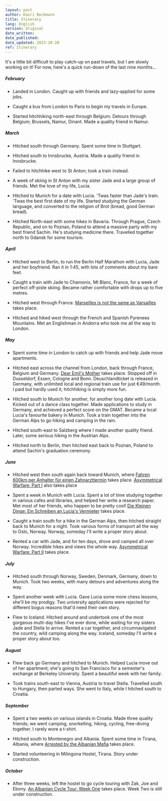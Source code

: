 ```yaml
---
layout: post
author: Kauri Beckmann
title: Itinerary
lang: English
version: Original
date_written: 
date_published: 
date_updated: 2023-10-20
ref: Itinerary
---
```


It's a little bit difficult to play catch-up on past travels, but I am slowly working on it!
For now, here's a quick run-down of the last nine months...

##### February
* Landed in London. Caught up with friends and lazy-applied for some jobs.

* Caught a bus from London to Paris to begin my travels in Europe.

* Started hitchhiking north-east through Belgium. Detours through Belgium; Brussels, Namur, Dinant. Made a quality friend in Namur.

##### March
* Hitched south through Germany. Spent some time in Stuttgart.

* Hitched south to Innsbrucke, Austria. Made a quality friend in Innsbrucke.

* Failed to hitchhike west to St Anton; took a train instead.

* A week of skiing in St Anton with my sister Jade and a large group of friends. Met the love of my life, Lucia.

* Hitched to Munich for a date with Lucia. 'Twas faster than Jade's train. 'Twas the best first date of my life. Started studying the German language, and converted to the religion of Brot (bread, good German bread).

* Hitched North-east with some hikes in Bavaria. Through Prague, Czech Republic, and on to Poznan, Poland to attend a massive party with my best friend Sachin. He's studying medicine there. Travelled together north to Gdansk for some tourism.

##### April
* Hitched west to Berlin, to run the Berlin Half Marathon with Lucia, Jade and her boyfriend. Ran it in 1:45, with lots of comments about my bare feet.

* Caught a train with Jade to Chamonix, Mt Blanc, France, for a week of perfect off-piste skiing. Became rather comfortable with drops up to five metres.

* Hitched west through France. [Marseilles is not the same as Varsailles](/Marseilles-is-not-the-same-as-Versailles.html) takes place.

* Hitched and hiked west through the French and Spanish Pyrenees Mountains. Met an Englishman in Andorra who took me all the way to London.

##### May
* Spent some time in London to catch up with friends and help Jade move apartments.

* Hitched east across the channel from London, back through France, Belgium and Germany. [Dear Emil's Mother](/Dear-Emil's-Mother.html) takes place. Stopped off in Dusseldorf, Essen, Cologne and Bonn. Deuschlandticket is released in Germany, with unlimited local and regional train use for just €49/month. I paid but hardly used it; hitchhiking is simply more fun.

* Hitched south to Munich for another, for another long date with Lucia. Kicked out of a dance class together. Made applications to study in Germany, and achieved a perfect score on the GMAT. Became a local Lucia's favourite bakery in Munich. Took a train together into the German Alps to go hiking and camping in the rain.

* Hitched south-east to Salzberg where I made another quality friend. Later, some serious hiking in the Austrian Alps.

* Hitched north to Berlin, then hitched east back to Poznan, Poland to attend Sachin's graduation ceremony.

##### June
* Hitched west then south again back toward Munich, where [Fahren 600km per Anhalter für einen Zahnarzttermin](/Fahren-600km-mit-Anhalter-für-einen-Zahnarzttermin.html) takes place. [Asymmetrical Warfare: Part I](/Asymmetrical-warfare.html) also takes place

* Spent a week in Munich with Lucia. Spent a lot of time studying together in various cafes and libraries, and helped her write a research paper. Met most of her friends, who happen to be pretty cool! [Die Kleinen Dinge: Ein Schreiben an Lucia's Vermieter](/Ein-Schreiben-an-Lucia's-Vermieter.html) takes place.

* Caught a train south for a hike in the German Alps, then hitched straight back to Munich for a night. Took various forms of transport all the way to Oslo, Norway. Norway, someday I'll write a proper story about.

* Rented a car with Jade, and for ten days, drove and camped all over Norway. Incredible hikes and views the whole way. [Asymmetrical Warfare: Part II](/Asymmetrical-warfare.html) takes place.

##### July
* Hitched south through Norway, Sweden, Denmark, Germany, down to Munich. Took two weeks, with many detours and adventures along the way.

* Spent another week with Lucia. Gave Lucia some more chess lessons, she'll be my prodigy. Two university applications were rejected for different bogus reasons that'd need their own story.

* Flew to Iceland. Hitched around and undertook one of the most gorgeous multi-day hikes I've ever done, while waiting for my sisters Jade and Stella to arrive. Rented a car together, and circumnavigated the country, wild camping along the way. Iceland, someday I'll write a proper story about too.

##### August
* Flew back go Germany and hitched to Munich. Helped Lucia move out of her apartment; she's going to San Francisco for a semester's exchange at Berkeley University. Spent a beautiful week with her family.

* Took trains south-east to Vienna, Austria to travel Stella. Travelled south to Hungary, then parted ways. She went to Italy, while I hitched south to Croatia.

##### September
* Spent a two weeks on various islands in Croatia. Made three quality friends; we went camping, snorkelling, hiking, cycling, free-diving together. I rarely wore a t-shirt.

* Hitched south to Montenegro and Albania. Spent some time in Tirana, Albania, where [Arrested by the Albanian Mafia](/Arrested-by-the-Albanian-Mafia.html) takes place.

* Started volunteering in Milingona Hostel, Tirana. Story under construction. 

##### October
* After three weeks, left the hostel to go cycle touring with Zak, Joe and Ebony. [An Albanian Cycle Tour: Week One](/An-Albanian-Cycle-Tour-Week-One.html) takes place. Week Two is still under construction.